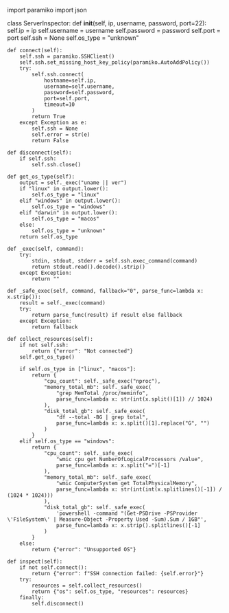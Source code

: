 import paramiko
import json

class ServerInspector:
    def __init__(self, ip, username, password, port=22):
        self.ip = ip
        self.username = username
        self.password = password
        self.port = port
        self.ssh = None
        self.os_type = "unknown"

    def connect(self):
        self.ssh = paramiko.SSHClient()
        self.ssh.set_missing_host_key_policy(paramiko.AutoAddPolicy())
        try:
            self.ssh.connect(
                hostname=self.ip,
                username=self.username,
                password=self.password,
                port=self.port,
                timeout=10
            )
            return True
        except Exception as e:
            self.ssh = None
            self.error = str(e)
            return False

    def disconnect(self):
        if self.ssh:
            self.ssh.close()

    def get_os_type(self):
        output = self._exec("uname || ver")
        if "linux" in output.lower():
            self.os_type = "linux"
        elif "windows" in output.lower():
            self.os_type = "windows"
        elif "darwin" in output.lower():
            self.os_type = "macos"
        else:
            self.os_type = "unknown"
        return self.os_type

    def _exec(self, command):
        try:
            stdin, stdout, stderr = self.ssh.exec_command(command)
            return stdout.read().decode().strip()
        except Exception:
            return ""

    def _safe_exec(self, command, fallback="0", parse_func=lambda x: x.strip()):
        result = self._exec(command)
        try:
            return parse_func(result) if result else fallback
        except Exception:
            return fallback

    def collect_resources(self):
        if not self.ssh:
            return {"error": "Not connected"}
        self.get_os_type()

        if self.os_type in ["linux", "macos"]:
            return {
                "cpu_count": self._safe_exec("nproc"),
                "memory_total_mb": self._safe_exec(
                    "grep MemTotal /proc/meminfo",
                    parse_func=lambda x: str(int(x.split()[1]) // 1024)
                ),
                "disk_total_gb": self._safe_exec(
                    "df --total -BG | grep total",
                    parse_func=lambda x: x.split()[1].replace("G", "")
                )
            }
        elif self.os_type == "windows":
            return {
                "cpu_count": self._safe_exec(
                    "wmic cpu get NumberOfLogicalProcessors /value",
                    parse_func=lambda x: x.split("=")[-1]
                ),
                "memory_total_mb": self._safe_exec(
                    "wmic ComputerSystem get TotalPhysicalMemory",
                    parse_func=lambda x: str(int(int(x.splitlines()[-1]) / (1024 * 1024)))
                ),
                "disk_total_gb": self._safe_exec(
                    'powershell -command "(Get-PSDrive -PSProvider \'FileSystem\' | Measure-Object -Property Used -Sum).Sum / 1GB"',
                    parse_func=lambda x: x.strip().splitlines()[-1]
                )
            }
        else:
            return {"error": "Unsupported OS"}

    def inspect(self):
        if not self.connect():
            return {"error": f"SSH connection failed: {self.error}"}
        try:
            resources = self.collect_resources()
            return {"os": self.os_type, "resources": resources}
        finally:
            self.disconnect()